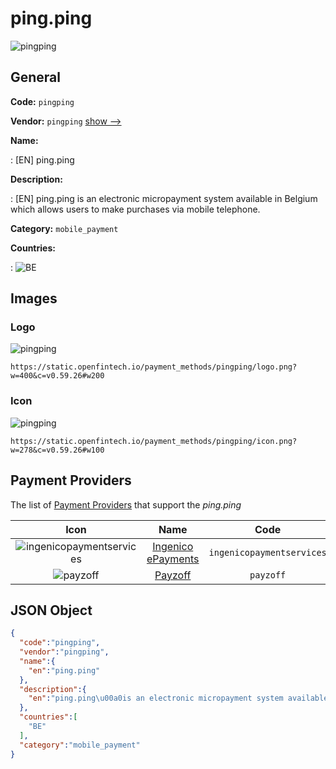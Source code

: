 
# ping.ping 
![pingping](https://static.openfintech.io/payment_methods/pingping/logo.png?w=400&c=v0.59.26#w200)  

## General 
**Code:** `pingping` 
 
**Vendor:** `pingping` [show -->](/vendors/pingping/) 
 
**Name:** 
 
:	[EN] ping.ping 
 
**Description:** 
 
: [EN] ping.ping is an electronic micropayment system available in Belgium which allows users to make purchases via mobile telephone. 
 
**Category:** `mobile_payment` 
 
**Countries:** 
 
:	![BE](https://cdnjs.cloudflare.com/ajax/libs/flag-icon-css/3.3.0/flags/4x3/be.svg#w24)  

## Images 

### Logo 
![pingping](https://static.openfintech.io/payment_methods/pingping/logo.png?w=400&c=v0.59.26#w200)  

```
https://static.openfintech.io/payment_methods/pingping/logo.png?w=400&c=v0.59.26#w200
```  

### Icon 
![pingping](https://static.openfintech.io/payment_methods/pingping/icon.png?w=278&c=v0.59.26#w100)  

```
https://static.openfintech.io/payment_methods/pingping/icon.png?w=278&c=v0.59.26#w100
```  

## Payment Providers 
 
The list of [Payment Providers](/payment-providers/) that support the _ping.ping_ 

|Icon|Name|Code| 
|:---:|:---:|:---:| 
|![ingenicopaymentservices](https://static.openfintech.io/payment_providers/ingenicopaymentservices/icon.png?w=278&c=v0.59.26#w100) |[Ingenico ePayments](/payment-providers/ingenicopaymentservices/)|`ingenicopaymentservices`| 
|![payzoff](https://static.openfintech.io/payment_providers/payzoff/icon.png?w=278&c=v0.59.26#w100) |[Payzoff](/payment-providers/payzoff/)|`payzoff`| 
 

## JSON Object 

```json
{
  "code":"pingping",
  "vendor":"pingping",
  "name":{
    "en":"ping.ping"
  },
  "description":{
    "en":"ping.ping\u00a0is an electronic micropayment system available in Belgium which allows users to make purchases via mobile telephone."
  },
  "countries":[
    "BE"
  ],
  "category":"mobile_payment"
}
```  
